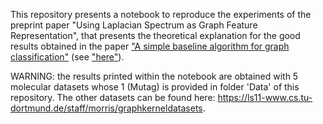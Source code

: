 This repository presents a notebook to reproduce the experiments of the preprint paper "Using Laplacian Spectrum as Graph Feature Representation", that presents the theoretical explanation for the good results obtained in the paper ["A simple baseline algorithm for graph classification"](https://arxiv.org/abs/1810.09155) (see ["here"](https://github.com/edouardpineau/A-simple-baseline-algorithm-for-graph-classification)).

WARNING: the results printed within the notebook are obtained with 5 molecular datasets whose 1 (Mutag) is provided in folder 'Data' of this repository. The other datasets can be found here: https://ls11-www.cs.tu-dortmund.de/staff/morris/graphkerneldatasets. 
